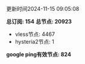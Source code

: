 更新时间2024-11-15 09:05:08

**总订阅: 154**
**总节点: 20923**
- vless节点: 4467
- hysteria2节点: 1

**google ping有效节点: 824**
